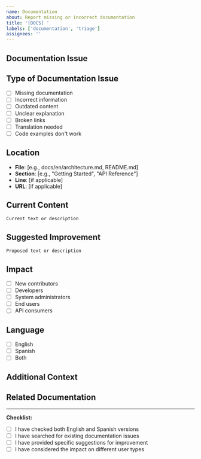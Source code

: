 ```yaml
---
name: Documentation
about: Report missing or incorrect documentation
title: '[DOCS] '
labels: ['documentation', 'triage']
assignees: ''
---
```


## Documentation Issue
<!-- Clear description of the documentation problem -->

## Type of Documentation Issue
- [ ] Missing documentation
- [ ] Incorrect information
- [ ] Outdated content
- [ ] Unclear explanation
- [ ] Broken links
- [ ] Translation needed
- [ ] Code examples don't work

## Location
<!-- Where is the documentation issue? -->
- **File**: [e.g., docs/en/architecture.md, README.md]
- **Section**: [e.g., "Getting Started", "API Reference"]
- **Line**: [if applicable]
- **URL**: [if applicable]

## Current Content
<!-- What does the documentation currently say? -->
```
Current text or description
```

## Suggested Improvement
<!-- What should it say instead? -->
```
Proposed text or description
```

## Impact
<!-- Who is affected by this documentation issue? -->
- [ ] New contributors
- [ ] Developers
- [ ] System administrators
- [ ] End users
- [ ] API consumers

## Language
<!-- Which language version needs attention? -->
- [ ] English
- [ ] Spanish
- [ ] Both

## Additional Context
<!-- Any other information that might be helpful -->

## Related Documentation
<!-- Link to related docs that might need similar updates -->

---

**Checklist:**
- [ ] I have checked both English and Spanish versions
- [ ] I have searched for existing documentation issues
- [ ] I have provided specific suggestions for improvement
- [ ] I have considered the impact on different user types

